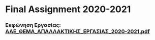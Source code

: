 # Final Assignment 2020-2021

### Εκφώνηση Εργασίας: [AAE_ΘΕΜΑ_ΑΠΑΛΛΑΚΤΙΚΗΣ_ΕΡΓΑΣΙΑΣ_2020-2021.pdf](https://github.com/apostolouagg/Final-Assignment/files/14876166/AAE_._._._2020-2021.pdf)
